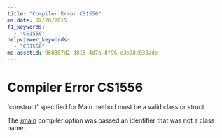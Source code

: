 ```yaml
---
title: "Compiler Error CS1556"
ms.date: 07/20/2015
f1_keywords: 
  - "CS1556"
helpviewer_keywords: 
  - "CS1556"
ms.assetid: 960307d2-d815-4d7a-8f96-e3e78c038ade
---
```

# Compiler Error CS1556
'construct' specified for Main method must be a valid class or struct  
  
 The [/main](../language-reference/compiler-options/main-compiler-option.md) compiler option was passed an identifier that was not a class name.
